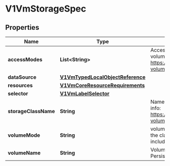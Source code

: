# V1VmStorageSpec

## Properties
Name | Type | Description | Notes
------------ | ------------- | ------------- | -------------
**accessModes** | **List&lt;String&gt;** | AccessModes contains the desired access modes the volume should have. More info: https://kubernetes.io/docs/concepts/storage/persistent-volumes#access-modes-1 |  [optional]
**dataSource** | [**V1VmTypedLocalObjectReference**](V1VmTypedLocalObjectReference.md) |  |  [optional]
**resources** | [**V1VmCoreResourceRequirements**](V1VmCoreResourceRequirements.md) |  |  [optional]
**selector** | [**V1VmLabelSelector**](V1VmLabelSelector.md) |  |  [optional]
**storageClassName** | **String** | Name of the StorageClass required by the claim. More info: https://kubernetes.io/docs/concepts/storage/persistent-volumes#class-1 |  [optional]
**volumeMode** | **String** | volumeMode defines what type of volume is required by the claim. Value of Filesystem is implied when not included in claim spec. |  [optional]
**volumeName** | **String** | VolumeName is the binding reference to the PersistentVolume backing this claim. |  [optional]
